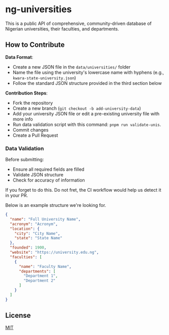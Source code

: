 # ng-universities

This is a public API of comprehensive, community-driven database of Nigerian universities, their faculties, and departments.

## How to Contribute

**Data Format**:
   - Create a new JSON file in the `data/universities/` folder
   - Name the file using the university's lowercase name with hyphens (e.g., `kwara-state-university.json`)
   - Follow the standard JSON structure provided in the third section below

**Contribution Steps**:
   - Fork the repository
   - Create a new branch (`git checkout -b add-university-data`)
   - Add your university JSON file or edit a pre-existing university file with more info
   - Run data validation script with this command: `pnpm run validate-unis`.
   - Commit changes
   - Create a Pull Request

### Data Validation

Before submitting:
- Ensure all required fields are filled
- Validate JSON structure
- Check for accuracy of information

If you forget to do this. Do not fret, the CI workflow would help us detect it in your PR.

Below is an example structure we're looking for.

```json
{
  "name": "Full University Name",
  "acronym": "Acronym",
  "location": {
    "city": "City Name",
    "state": "State Name"
  },
  "founded": 1900,
  "website": "https://university.edu.ng",
  "faculties": [
    {
      "name": "Faculty Name",
      "departments": [
        "Department 1",
        "Department 2"
      ]
    }
  ]
}
```


## License
[MIT](LICENSE)

